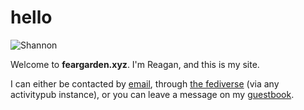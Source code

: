 # hello

![Shannon](https://img.feargarden.xyz/site/about/shannon.gif)

Welcome to **feargarden.xyz**. I'm Reagan, and this is my site.

I can either be contacted by [email](mailto:reagan@feargarden.xyz), through [the fediverse](https://scenecore.net/reag) (via any activitypub instance), or you can leave a message on my [guestbook](https://reagan.123guestbook.com/). 